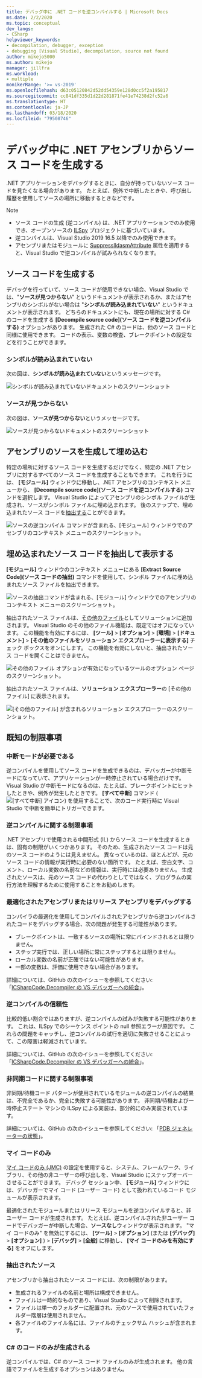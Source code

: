 ```yaml
---
title: デバッグ中に .NET コードを逆コンパイルする | Microsoft Docs
ms.date: 2/2/2020
ms.topic: conceptual
dev_langs:
- CSharp
helpviewer_keywords:
- decompilation, debugger, exception
- debugging [Visual Studio], decompilation, source not found
author: mikejo5000
ms.author: mikejo
manager: jillfra
ms.workload:
- multiple
monikerRange: '>= vs-2019'
ms.openlocfilehash: d63c05120842d52dd54359e128d0cc5f2a195817
ms.sourcegitcommit: cc841df335d1d22d281871fe41e74238d2fc52a6
ms.translationtype: HT
ms.contentlocale: ja-JP
ms.lasthandoff: 03/18/2020
ms.locfileid: "79508746"
---
```

# <a name="generate-source-code-from-net-assemblies-while-debugging"></a>デバッグ中に .NET アセンブリからソース コードを生成する

.NET アプリケーションをデバッグするときに、自分が持っていないソース コードを見たくなる場合があります。 たとえば、例外で中断したときや、呼び出し履歴を使用してソースの場所に移動するときなどです。

> [!NOTE]
> * ソース コードの生成 (逆コンパイル) は、.NET アプリケーションでのみ使用でき、オープンソースの [ILSpy](https://github.com/icsharpcode/ILSpy) プロジェクトに基づいています。
> * 逆コンパイルは、Visual Studio 2019 16.5 以降でのみ使用できます。
> * アセンブリまたはモジュールに [SuppressIldasmAttribute](https://docs.microsoft.com/dotnet/api/system.runtime.compilerservices.suppressildasmattribute) 属性を適用すると、Visual Studio で逆コンパイルが試みられなくなります。

## <a name="generate-source-code"></a>ソース コードを生成する

デバッグを行っていて、ソース コードが使用できない場合、Visual Studio では、"**ソースが見つからない**" というドキュメントが表示されるか、またはアセンブリのシンボルがない場合は "**シンボルが読み込まれていない**" というドキュメントが表示されます。 どちらのドキュメントにも、現在の場所に対する C# のコードを生成する **[Decompile source code]\(ソース コードを逆コンパイルする\)** オプションがあります。 生成された C# のコードは、他のソース コードと同様に使用できます。 コードの表示、変数の検査、ブレークポイントの設定などを行うことができます。

### <a name="no-symbols-loaded"></a>シンボルが読み込まれていない

次の図は、**シンボルが読み込まれていない**というメッセージです。

![シンボルが読み込まれていないドキュメントのスクリーンショット](media/decompilation-no-symbol-found.png)

### <a name="source-not-found"></a>ソースが見つからない

次の図は、**ソースが見つからない**というメッセージです。

![ソースが見つからないドキュメントのスクリーンショット](media/decompilation-no-source-found.png)

## <a name="generate-and-embed-sources-for-an-assembly"></a>アセンブリのソースを生成して埋め込む

特定の場所に対するソース コードを生成するだけでなく、特定の .NET アセンブリに対するすべてのソース コードを生成することもできます。 これを行うには、 **[モジュール]** ウィンドウに移動し、.NET アセンブリのコンテキスト メニューから、 **[Decompile source code]\(ソース コードを逆コンパイルする\)** コマンドを選択します。 Visual Studio によってアセンブリのシンボル ファイルが生成され、ソースがシンボル ファイルに埋め込まれます。 後のステップで、埋め込まれたソース コードを[抽出する](#extract-and-view-the-embedded-source-code)ことができます。

![ソースの逆コンパイル コマンドが含まれる、[モジュール] ウィンドウでのアセンブリのコンテキスト メニューのスクリーンショット。](media/decompilation-decompile-source-code.png)

## <a name="extract-and-view-the-embedded-source-code"></a>埋め込まれたソース コードを抽出して表示する

**[モジュール]** ウィンドウのコンテキスト メニューにある **[Extract Source Code]\(ソース コードの抽出\)** コマンドを使用して、シンボル ファイルに埋め込まれたソース ファイルを抽出できます。

![ソースの抽出コマンドが含まれる、[モジュール] ウィンドウでのアセンブリのコンテキスト メニューのスクリーンショット。](media/decompilation-extract-source-code.png)

抽出されたソース ファイルは、[その他のファイル](../ide/reference/miscellaneous-files.md)としてソリューションに追加されます。 Visual Studio のその他のファイル機能は、既定ではオフになっています。 この機能を有効にするには、 **[ツール]**  >  **[オプション]**  >  **[環境]**  >  **[ドキュメント]**  >  **[その他のファイルをソリューション エクスプローラーに表示する]** チェック ボックスをオンにします。 この機能を有効にしないと、抽出されたソース コードを開くことはできません。

![その他のファイル オプションが有効になっているツールのオプション ページのスクリーンショット。](media/decompilation-tools-options-misc-files.png)

抽出されたソース ファイルは、**ソリューション エクスプローラー**の [その他のファイル] に表示されます。

![[その他のファイル] が含まれるソリューション エクスプローラーのスクリーンショット。](media/decompilation-solution-explorer.png)

## <a name="known-limitations"></a>既知の制限事項

### <a name="requires-break-mode"></a>中断モードが必要である

逆コンパイルを使用してソース コードを生成できるのは、デバッガーが中断モードになっていて、アプリケーションが一時停止されている場合だけです。 Visual Studio が中断モードになるのは、たとえば、ブレークポイントにヒットしたときや、例外が発生したときです。 **[すべて中断]** コマンド (![[すべて中断] アイコン](media/decompilation-break-all.png)) を使用することで、次のコード実行時に Visual Studio で中断を簡単にトリガーできます。

### <a name="decompilation-limitations"></a>逆コンパイルに関する制限事項

.NET アセンブリで使用される中間形式 (IL) からソース コードを生成するときは、固有の制限がいくつかあります。 そのため、生成されたソース コードは元のソース コードのようには見えません。 異なっているのは、ほとんどが、元のソース コードの情報が実行時に必要のない箇所です。 たとえば、空白文字、コメント、ローカル変数の名前などの情報は、実行時には必要ありません。 生成されたソースは、元のソース コードの代わりとしてではなく、プログラムの実行方法を理解するために使用することをお勧めします。

### <a name="debug-optimized-or-release-assemblies"></a>最適化されたアセンブリまたはリリース アセンブリをデバッグする

コンパイラの最適化を使用してコンパイルされたアセンブリから逆コンパイルされたコードをデバッグする場合、次の問題が発生する可能性があります。
- ブレークポイントは、一致するソースの場所に常にバインドされるとは限りません。
- ステップ実行では、正しい場所に常にステップするとは限りません。
- ローカル変数の名前が正確ではない可能性があります。
- 一部の変数は、評価に使用できない場合があります。

詳細については、GitHub の次のイシューを参照してください: 「[ICSharpCode.Decompiler の VS デバッガーへの統合](https://github.com/icsharpcode/ILSpy/issues/1901)」。

### <a name="decompilation-reliability"></a>逆コンパイルの信頼性

比較的低い割合ではありますが、逆コンパイルの試みが失敗する可能性があります。 これは、ILSpy でのシーケンス ポイントの null 参照エラーが原因です。  これらの問題をキャッチし、逆コンパイルの試行を適切に失敗させることによって、この障害は軽減されています。

詳細については、GitHub の次のイシューを参照してください: 「[ICSharpCode.Decompiler の VS デバッガーへの統合](https://github.com/icsharpcode/ILSpy/issues/1901)」。

### <a name="limitations-with-async-code"></a>非同期コードに関する制限事項

非同期/待機コード パターンが使用されているモジュールの逆コンパイルの結果は、不完全であるか、完全に失敗する可能性があります。 非同期/待機および一時停止ステート マシンの ILSpy による実装は、部分的にのみ実装されています。 

詳細については、GitHub の次のイシューを参照してください: 「[PDB ジェネレーターの状態](https://github.com/icsharpcode/ILSpy/issues/1422)」。

### <a name="just-my-code"></a>マイ コードのみ

[マイ コードのみ (JMC)](https://docs.microsoft.com/visualstudio/debugger/just-my-code) の設定を使用すると、システム、フレームワーク、ライブラリ、その他の非ユーザーの呼び出しを、Visual Studio にステップオーバーさせることができます。 デバッグ セッション中、 **[モジュール]** ウィンドウには、デバッガーでマイ コード (ユーザー コード) として扱われているコード モジュールが表示されます。

最適化されたモジュールまたはリリース モジュールを逆コンパイルすると、非ユーザー コードが生成されます。 たとえば、逆コンパイルされた非ユーザー コードでデバッガーが中断した場合、**ソースなし**ウィンドウが表示されます。 "マイ コードのみ" を無効にするには、 **[ツール]**  >  **[オプション]** (または **[デバッグ]**  >  **[オプション]** ) > **[デバッグ]**  >  **[全般]** に移動し、 **[マイ コードのみを有効にする]** をオフにします。

### <a name="extracted-sources"></a>抽出されたソース

アセンブリから抽出されたソース コードには、次の制限があります。
- 生成されるファイルの名前と場所は構成できません。
- ファイルは一時的なものであり、Visual Studio によって削除されます。
- ファイルは単一のフォルダーに配置され、元のソースで使用されていたフォルダー階層は使用されません。
- 各ファイルのファイル名には、ファイルのチェックサム ハッシュが含まれます。

### <a name="generated-code-is-c-only"></a>C# のコードのみが生成される
逆コンパイルでは、C# のソース コード ファイルのみが生成されます。 他の言語でファイルを生成するオプションはありません。
